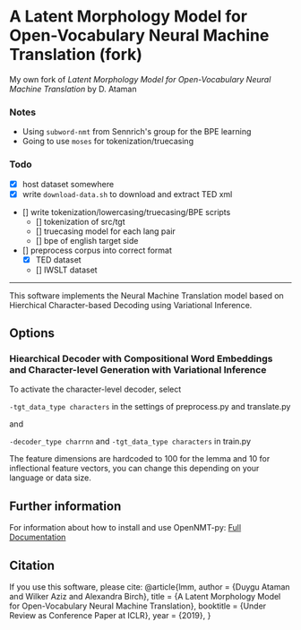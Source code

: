 # A Latent Morphology Model for Open-Vocabulary Neural Machine Translation (fork)

My own fork of *Latent Morphology Model for Open-Vocabulary Neural Machine Translation* by D. Ataman

### Notes
- Using `subword-nmt` from Sennrich's group for the BPE learning
- Going to use `moses` for tokenization/truecasing

### Todo

- [x] host dataset somewhere
- [x] write `download-data.sh` to download and extract TED xml
- [] write tokenization/lowercasing/truecasing/BPE scripts
    - [] tokenization of src/tgt
    - [] truecasing model for each lang pair
    - [] bpe of english target side
- [] preprocess corpus into correct format
    - [x] TED dataset
    - [] IWSLT dataset

--- 

This software implements the Neural Machine Translation model based on Hierchical Character-based Decoding using Variational Inference.

## Options

### Hiearchical Decoder with Compositional Word Embeddings and Character-level Generation with Variational Inference 

  To activate the character-level decoder, select

  ```-tgt_data_type characters``` in the settings of preprocess.py and translate.py 

  and

  ```-decoder_type charrnn``` and ```-tgt_data_type characters```  in train.py
  
  The feature dimensions are hardcoded to 100 for the lemma and 10 for inflectional feature vectors, you can change this depending on your language or data size.

## Further information

For information about how to install and use OpenNMT-py:
[Full Documentation](http://opennmt.net/OpenNMT-py/)


## Citation

If you use this software, please cite:
@article{lmm,
  author    = {Duygu Ataman and
               Wilker Aziz and
               Alexandra Birch},
  title     = {A Latent Morphology Model for Open-Vocabulary Neural Machine Translation},
  booktitle = {Under Review as Conference Paper at ICLR},
  year      = {2019},
}
```
